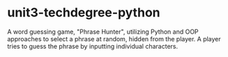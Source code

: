 # unit3-techdegree-python
A word guessing game, "Phrase Hunter", utilizing Python and OOP approaches to select a phrase at random, hidden from the player. A player tries to guess the phrase by inputting individual characters.
